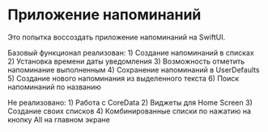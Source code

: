 #  Приложение напоминаний

Это попытка воссоздать приложение напоминаний на SwiftUI.

Базовый функционал реализован:
    1) Создание напоминаний в списках
    2) Установка времени даты уведомления
    3) Возможность отметить напоминание выполненным
    4) Сохранение напоминаний в UserDefaults
    5) Создание нового напоминания из выделенного текста
    6) Поиск напоминаний по названию

Не реализовано:
    1) Работа с CoreData
    2) Виджеты для Home Screen
    3) Создание своих списков
    4) Комбинированные списки по нажатию на кнопку All на главном экране

